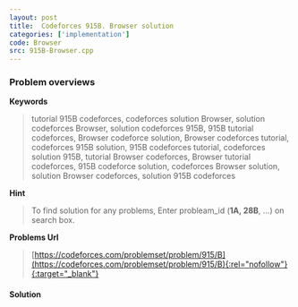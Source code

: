 ```yaml
---
layout: post
title:  Codeforces 915B. Browser solution
categories: ['implementation']
code: Browser
src: 915B-Browser.cpp
---
```

### **Problem overviews**

**Keywords**
> tutorial 915B codeforces, codeforces solution Browser, solution codeforces Browser, solution codeforces 915B, 915B tutorial codeforces, Browser codeforce solution, Browser codeforces tutorial, codeforces 915B solution, 915B codeforces tutorial, codeforces solution 915B, tutorial Browser codeforces, Browser tutorial codeforces, 915B codeforce solution, codeforces Browser solution, solution Browser codeforces, solution 915B codeforces

**Hint**
> To find solution for any problems, Enter probleam_id (**1A, 28B**, ...) on search box. 

**Problems Url**
> [https://codeforces.com/problemset/problem/915/B](https://codeforces.com/problemset/problem/915/B){:rel="nofollow"}{:target="_blank"}

#### **Solution**



